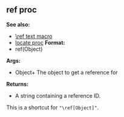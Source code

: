 ## ref proc
**See also:**
+   [\\ref text macro](/ref/DM/text/macros/ref.md) 
+   [locate proc](/ref/proc/locate.md) <!-- -->
**Format:**
+   ref(Object)
<!-- -->
**Args:**
+   Object+ The object to get a reference for
<!-- -->
**Returns:**
+   A string containing a reference ID.


This is a shortcut for `"\ref[Object]"`.